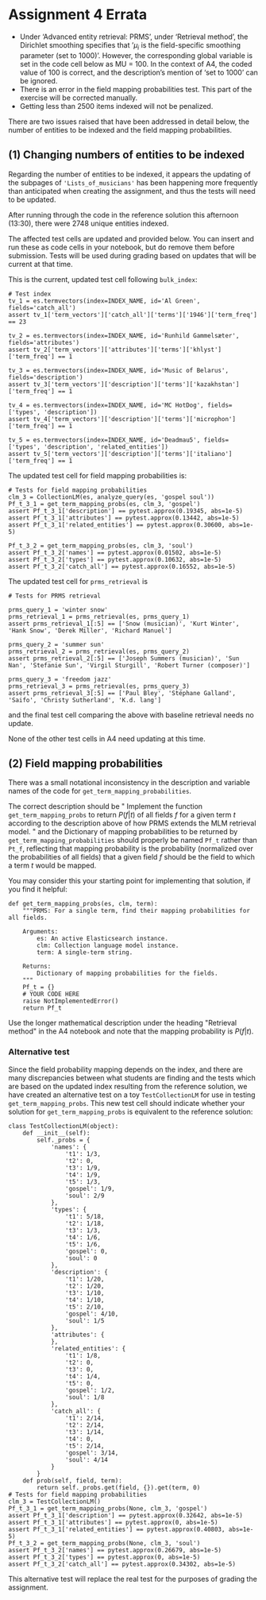 # Assignment 4 Errata

  * Under ‘Advanced entity retrieval: PRMS’, under ‘Retrieval method’, the Dirichlet smoothing specifies that ’$\mu_i$ is the field-specific smoothing parameter (set to 1000)’. However, the corresponding global variable is set in the code cell below as MU = 100. In the context of A4, the coded value of 100 is correct, and the description’s mention of ‘set to 1000’ can be ignored.
  * There is an error in the field mapping probabilities test. This part of the exercise will be corrected manually.
  * Getting less than 2500 items indexed will not be penalized.

There are two issues raised that have been addressed in detail below, the number of entities to be indexed and the field mapping probabilities. 

## (1) Changing numbers of entities to be indexed

Regarding the number of entities to be indexed, it appears the updating of the subpages of 
`'Lists_of_musicians'` has been happening more frequently than anticipated when creating the assignment,
and thus the tests will need to be updated. 

After running through the code in the reference solution this afternoon (13:30), there were 2748 unique entities indexed. 

The affected test cells are updated and provided below. You can insert and run these as 
code cells in your notebook, but do remove them before submission. Tests will be used during grading based on updates that will be current at that time. 

This is the current, updated test cell following `bulk_index`:

```
# Test index
tv_1 = es.termvectors(index=INDEX_NAME, id='Al Green', fields='catch_all')
assert tv_1['term_vectors']['catch_all']['terms']['1946']['term_freq'] == 23

tv_2 = es.termvectors(index=INDEX_NAME, id='Runhild Gammelsæter', fields='attributes')
assert tv_2['term_vectors']['attributes']['terms']['khlyst']['term_freq'] == 1

tv_3 = es.termvectors(index=INDEX_NAME, id='Music of Belarus', fields='description')
assert tv_3['term_vectors']['description']['terms']['kazakhstan']['term_freq'] == 1

tv_4 = es.termvectors(index=INDEX_NAME, id='MC HotDog', fields=['types', 'description'])
assert tv_4['term_vectors']['description']['terms']['microphon']['term_freq'] == 1

tv_5 = es.termvectors(index=INDEX_NAME, id='Deadmau5', fields=['types', 'description', 'related_entities'])
assert tv_5['term_vectors']['description']['terms']['italiano']['term_freq'] == 1
```


The updated test cell for field mapping probabilities is:

```
# Tests for field mapping probabilities
clm_3 = CollectionLM(es, analyze_query(es, 'gospel soul'))
Pf_t_3_1 = get_term_mapping_probs(es, clm_3, 'gospel')
assert Pf_t_3_1['description'] == pytest.approx(0.19345, abs=1e-5)
assert Pf_t_3_1['attributes'] == pytest.approx(0.13442, abs=1e-5)
assert Pf_t_3_1['related_entities'] == pytest.approx(0.30600, abs=1e-5)

Pf_t_3_2 = get_term_mapping_probs(es, clm_3, 'soul')
assert Pf_t_3_2['names'] == pytest.approx(0.01502, abs=1e-5)
assert Pf_t_3_2['types'] == pytest.approx(0.10632, abs=1e-5)
assert Pf_t_3_2['catch_all'] == pytest.approx(0.16552, abs=1e-5)
```

The updated test cell for `prms_retrieval` is 

```
# Tests for PRMS retrieval

prms_query_1 = 'winter snow'
prms_retrieval_1 = prms_retrieval(es, prms_query_1)
assert prms_retrieval_1[:5] == ['Snow (musician)', 'Kurt Winter', 'Hank Snow', 'Derek Miller', 'Richard Manuel']

prms_query_2 = 'summer sun'
prms_retrieval_2 = prms_retrieval(es, prms_query_2)
assert prms_retrieval_2[:5] == ['Joseph Summers (musician)', 'Sun Nan', 'Stefanie Sun', 'Virgil Sturgill', 'Robert Turner (composer)']

prms_query_3 = 'freedom jazz'
prms_retrieval_3 = prms_retrieval(es, prms_query_3)
assert prms_retrieval_3[:5] == ['Paul Bley', 'Stéphane Galland', 'Saifo', 'Christy Sutherland', 'K.d. lang']
```

and the final test cell comparing the above with baseline retrieval needs no update. 

None of the other test cells in A4 need updating at this time. 

## (2) Field mapping probabilities

There was a small notational inconsistency in the description and variable 
names of the code for `get_term_mapping_probabilities`.

The correct description should be 
"
Implement the function `get_term_mapping_probs` to return $P(f|t)$ of all fields $f$ 
for a given term $t$ according to the description above of how PRMS extends the MLM retrieval model. 
"
and the Dictionary of mapping probabilities to be returned by `get_term_mapping_probabilities` 
should properly be named `Pf_t` rather than `Pt_f`, reflecting that mapping probability is the probability 
(normalized over the probabilities of all fields) that a given field $f$  should be the 
field to which a term $t$ would be mapped. 

You may consider this your starting point for implementing that solution, if you find it helpful:
```
def get_term_mapping_probs(es, clm, term):
    """PRMS: For a single term, find their mapping probabilities for all fields.
    
    Arguments:
        es: An active Elasticsearch instance.
        clm: Collection language model instance.
        term: A single-term string. 
        
    Returns:
        Dictionary of mapping probabilities for the fields.
    """
    Pf_t = {}
    # YOUR CODE HERE
    raise NotImplementedError()
    return Pf_t
```

Use the longer mathematical description under the heading "Retrieval method" in the 
A4 notebook and note that the mapping probability is $P(f|t)$. 

### Alternative test

Since the field probability mapping depends on the index, and there are many discrepancies between what students are finding and the tests which are based on the updated index resulting from the reference solution, we have created an alternative test on a toy `TestCollectionLM` for use in testing `get_term_mapping_probs`. This new test cell should indicate whether your solution for `get_term_mapping_probs` is equivalent to the reference solution:

```
class TestCollectionLM(object):
    def __init__(self):
        self._probs = {
            'names': {
                't1': 1/3,
                't2': 0,
                't3': 1/9,
                't4': 1/9,
                't5': 1/3,
                'gospel': 1/9,
                'soul': 2/9
            },
            'types': {
                't1': 5/18,
                't2': 1/18,
                't3': 1/3,
                't4': 1/6,
                't5': 1/6,
                'gospel': 0,
                'soul': 0                
            },
            'description': {
                't1': 1/20,
                't2': 1/20,
                't3': 1/10,
                't4': 1/10,
                't5': 2/10,
                'gospel': 4/10,
                'soul': 1/5                 
            },
            'attributes': {                
            },
            'related_entities': {
                't1': 1/8,
                't2': 0,
                't3': 0,
                't4': 1/4,
                't5': 0,
                'gospel': 1/2,
                'soul': 1/8                
            },
            'catch_all': {
                't1': 2/14,
                't2': 2/14,
                't3': 1/14,
                't4': 0,
                't5': 2/14,
                'gospel': 3/14,
                'soul': 4/14                
            }            
        }
    def prob(self, field, term):
        return self._probs.get(field, {}).get(term, 0)        
# Tests for field mapping probabilities
clm_3 = TestCollectionLM()
Pf_t_3_1 = get_term_mapping_probs(None, clm_3, 'gospel')
assert Pf_t_3_1['description'] == pytest.approx(0.32642, abs=1e-5)
assert Pf_t_3_1['attributes'] == pytest.approx(0, abs=1e-5)
assert Pf_t_3_1['related_entities'] == pytest.approx(0.40803, abs=1e-5)
Pf_t_3_2 = get_term_mapping_probs(None, clm_3, 'soul')
assert Pf_t_3_2['names'] == pytest.approx(0.26679, abs=1e-5)
assert Pf_t_3_2['types'] == pytest.approx(0, abs=1e-5)
assert Pf_t_3_2['catch_all'] == pytest.approx(0.34302, abs=1e-5)

```

This alternative test will replace the real test for the purposes of grading the assignment.  


